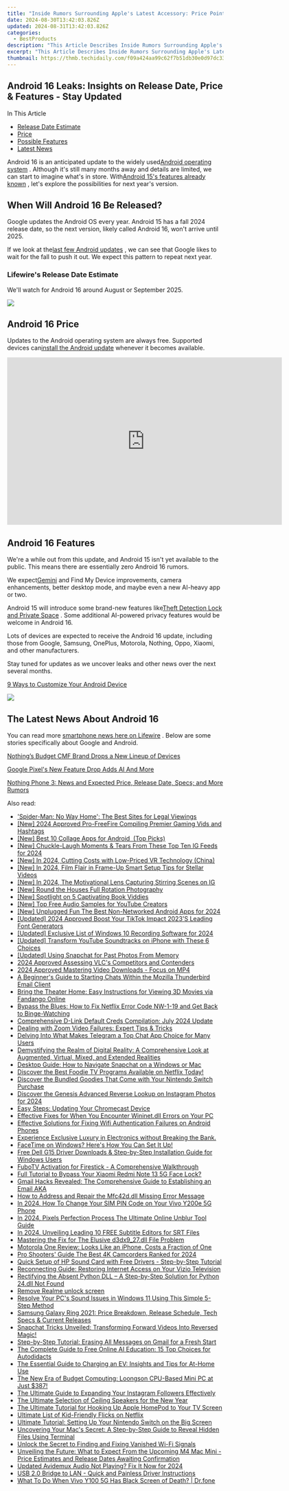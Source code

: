 ```yaml
---
title: "Inside Rumors Surrounding Apple's Latest Accessory: Price Points, Debut Date & Design Insights"
date: 2024-08-30T13:42:03.826Z
updated: 2024-08-31T13:42:03.826Z
categories:
  - BestProducts
description: "This Article Describes Inside Rumors Surrounding Apple's Latest Accessory: Price Points, Debut Date & Design Insights"
excerpt: "This Article Describes Inside Rumors Surrounding Apple's Latest Accessory: Price Points, Debut Date & Design Insights"
thumbnail: https://thmb.techidaily.com/f09a424aa99c62f7b51db30e0d97dc33c8611de88afaf819d747680f631cd289.jpg
---
```


## Android 16 Leaks: Insights on Release Date, Price & Features - Stay Updated

In This Article

* [Release Date Estimate](https://www.lifewire.com/#toc-when-will-android-16-be-released)
* [Price](https://www.lifewire.com/#toc-android-16-price)
* [Possible Features](https://www.lifewire.com/#toc-android-16-features)
* [Latest News](https://www.lifewire.com/#toc-the-latest-news-about-android-16)

 Android 16 is an anticipated update to the widely used[Android operating system](https://www.lifewire.com/what-is-google-android-1616887) . Although it's still many months away and details are limited, we can start to imagine what's in store. With[Android 15's features already known](https://www.lifewire.com/android-15-7547471) , let's explore the possibilities for next year's version.

## When Will Android 16 Be Released?

 Google updates the Android OS every year. Android 15 has a fall 2024 release date, so the next version, likely called Android 16, won't arrive until 2025.

 If we look at the[last few Android updates](https://www.lifewire.com/android-versions-4173277) , we can see that Google likes to wait for the fall to push it out. We expect this pattern to repeat next year.

### Lifewire's Release Date Estimate

We'll watch for Android 16 around August or September 2025.

<!-- affiliate ads begin -->
<a href="https://store.massmailsoftware.com/order/checkout.php?PRODS=1047974&QTY=1&AFFILIATE=108875&CART=1"><img src="https://secure.avangate.com/images/merchant/dc87c13749315c7217cdc4ac692e704c/banera_for_partners-04_%281%29.jpg" border="0"></a>
<!-- affiliate ads end -->
## Android 16 Price

 Updates to the Android operating system are always free. Supported devices can[install the Android update](https://www.lifewire.com/update-your-android-os-121662) whenever it becomes available.  

<!-- affiliate ads begin -->
<a href="https://secure.2checkout.com/order/checkout.php?PRODS=2337838&QTY=1&AFFILIATE=108875&CART=1"><iframe width="640" height="390" src="https://www.youtube.com/embed/rzZwphIv4RM" title="APFill - Ink and Toner Coverage Calculator" frameborder="0" allow="accelerometer; autoplay; clipboard-write; encrypted-media; gyroscope; picture-in-picture; web-share" referrerpolicy="strict-origin-when-cross-origin" allowfullscreen></iframe></a>
<!-- affiliate ads end -->
## Android 16 Features

 We're a while out from this update, and Android 15 isn't yet available to the public. This means there are essentially zero Android 16 rumors.

 We expect[Gemini](https://www.lifewire.com/what-is-google-bard-7151624) and Find My Device improvements, camera enhancements, better desktop mode, and maybe even a new AI-heavy app or two.

 Android 15 will introduce some brand-new features like[Theft Detection Lock and Private Space](https://blog.google/products/android/android-theft-protection/) . Some additional AI-powered privacy features would be welcome in Android 16.

 Lots of devices are expected to receive the Android 16 update, including those from Google, Samsung, OnePlus, Motorola, Nothing, Oppo, Xiaomi, and other manufacturers.

 Stay tuned for updates as we uncover leaks and other news over the next several months.

[9 Ways to Customize Your Android Device](https://www.lifewire.com/customizing-your-android-4021844)

<!-- affiliate ads begin -->
<a href="https://secure.2checkout.com/order/checkout.php?PRODS=4620778&QTY=1&AFFILIATE=108875&CART=1"><img src="https://secure.avangate.com/images/merchant/07dd4d5a72f5740ef0f035f201951476/300__250banner.jpg" border="0"></a>
<!-- affiliate ads end -->
## The Latest News About Android 16

 You can read more [smartphone news here on Lifewire](https://www.lifewire.com/mobile-phone-news-4796390) . Below are some stories specifically about Google and Android.

[Nothing’s Budget CMF Brand Drops a New Lineup of Devices](https://www.lifewire.com/nothings-budget-cmf-brand-drops-a-new-lineup-of-devices-8674814)

[Google Pixel's New Feature Drop Adds AI And More](https://www.lifewire.com/google-pixel-s-new-feature-drop-adds-ai-and-more-8663574)

[Nothing Phone 3: News and Expected Price, Release Date, Specs; and More Rumors](https://www.lifewire.com/nothing-phone-3-8639420)


<ins class="adsbygoogle"
     style="display:block"
     data-ad-format="autorelaxed"
     data-ad-client="ca-pub-7571918770474297"
     data-ad-slot="1223367746"></ins>



<ins class="adsbygoogle"
     style="display:block"
     data-ad-client="ca-pub-7571918770474297"
     data-ad-slot="8358498916"
     data-ad-format="auto"
     data-full-width-responsive="true"></ins>

<span class="atpl-alsoreadstyle">Also read:</span>
<div><ul>
<li><a href="https://technical-tips.techidaily.com/spider-man-no-way-home-the-best-sites-for-legal-viewings/"><u>'Spider-Man: No Way Home': The Best Sites for Legal Viewings</u></a></li>
<li><a href="https://youtube-tips.techidaily.com/024-approved-pro-freefire-compiling-premier-gaming-vids-and-hashtags/"><u>[New] 2024 Approved  Pro-FreeFire  Compiling Premier Gaming Vids and Hashtags</u></a></li>
<li><a href="https://extra-hints.techidaily.com/new-best-10-collage-apps-for-android-top-picks/"><u>[New] Best 10 Collage Apps for Android ​ (Top Picks)</u></a></li>
<li><a href="https://instagram-video-recordings.techidaily.com/new-chuckle-laugh-moments-and-tears-from-these-top-ten-ig-feeds-for-2024/"><u>[New] Chuckle-Laugh Moments & Tears From These Top Ten IG Feeds for 2024</u></a></li>
<li><a href="https://fox-info.techidaily.com/new-in-2024-cutting-costs-with-low-priced-vr-technology-china/"><u>[New] In 2024, Cutting Costs with Low-Priced VR Technology (China)</u></a></li>
<li><a href="https://fox-boxes.techidaily.com/new-in-2024-film-flair-in-frame-up-smart-setup-tips-for-stellar-videos/"><u>[New] In 2024, Film Flair in Frame-Up  Smart Setup Tips for Stellar Videos</u></a></li>
<li><a href="https://instagram-videos.techidaily.com/new-in-2024-the-motivational-lens-capturing-stirring-scenes-on-ig/"><u>[New] In 2024, The Motivational Lens  Capturing Stirring Scenes on IG</u></a></li>
<li><a href="https://extra-support.techidaily.com/new-round-the-houses-full-rotation-photography/"><u>[New] Round the Houses  Full Rotation Photography</u></a></li>
<li><a href="https://extra-support.techidaily.com/new-spotlight-on-5-captivating-book-viddies/"><u>[New] Spotlight on 5 Captivating Book Viddies</u></a></li>
<li><a href="https://facebook-record-videos.techidaily.com/new-top-free-audio-samples-for-youtube-creators/"><u>[New] Top Free Audio Samples for YouTube Creators</u></a></li>
<li><a href="https://video-capture.techidaily.com/new-unplugged-fun-the-best-non-networked-android-apps-for-2024/"><u>[New] Unplugged Fun  The Best Non-Networked Android Apps for 2024</u></a></li>
<li><a href="https://tiktok-clips.techidaily.com/updated-2024-approved-boost-your-tiktok-impact-2023s-leading-font-generators/"><u>[Updated] 2024 Approved  Boost Your TikTok Impact  2023'S Leading Font Generators</u></a></li>
<li><a href="https://remote-screen-capture.techidaily.com/updated-exclusive-list-of-windows-10-recording-software-for-2024/"><u>[Updated] Exclusive List of Windows 10 Recording Software for 2024</u></a></li>
<li><a href="https://facebook-video-footage.techidaily.com/updated-transform-youtube-soundtracks-on-iphone-with-these-6-choices/"><u>[Updated] Transform YouTube Soundtracks on iPhone with These 6 Choices</u></a></li>
<li><a href="https://snapchat-videos.techidaily.com/updated-using-snapchat-for-past-photos-from-memory/"><u>[Updated] Using Snapchat for Past Photos From Memory</u></a></li>
<li><a href="https://fox-info.techidaily.com/2024-approved-assessing-vlcs-competitors-and-contenders/"><u>2024 Approved  Assessing VLC's Competitors and Contenders</u></a></li>
<li><a href="https://video-capture.techidaily.com/2024-approved-mastering-video-downloads-focus-on-mp4/"><u>2024 Approved  Mastering Video Downloads - Focus on MP4</u></a></li>
<li><a href="https://technical-tips.techidaily.com/a-beginners-guide-to-starting-chats-within-the-mozilla-thunderbird-email-client/"><u>A Beginner's Guide to Starting Chats Within the Mozilla Thunderbird Email Client</u></a></li>
<li><a href="https://technical-tips.techidaily.com/bring-the-theater-home-easy-instructions-for-viewing-3d-movies-via-fandango-online/"><u>Bring the Theater Home: Easy Instructions for Viewing 3D Movies via Fandango Online</u></a></li>
<li><a href="https://technical-tips.techidaily.com/bypass-the-blues-how-to-fix-netflix-error-code-nw-1-19-and-get-back-to-binge-watching/"><u>Bypass the Blues: How to Fix Netflix Error Code NW-1-19 and Get Back to Binge-Watching</u></a></li>
<li><a href="https://technical-tips.techidaily.com/comprehensive-d-link-default-creds-compilation-july-2024-update/"><u>Comprehensive D-Link Default Creds Compilation: July 2024 Update</u></a></li>
<li><a href="https://technical-tips.techidaily.com/dealing-with-zoom-video-failures-expert-tips-and-tricks/"><u>Dealing with Zoom Video Failures: Expert Tips & Tricks</u></a></li>
<li><a href="https://technical-tips.techidaily.com/delving-into-what-makes-telegram-a-top-chat-app-choice-for-many-users/"><u>Delving Into What Makes Telegram a Top Chat App Choice for Many Users</u></a></li>
<li><a href="https://technical-tips.techidaily.com/demystifying-the-realm-of-digital-reality-a-comprehensive-look-at-augmented-virtual-mixed-and-extended-realities/"><u>Demystifying the Realm of Digital Reality: A Comprehensive Look at Augmented, Virtual, Mixed, and Extended Realities</u></a></li>
<li><a href="https://technical-tips.techidaily.com/desktop-guide-how-to-navigate-snapchat-on-a-windows-or-mac/"><u>Desktop Guide: How to Navigate Snapchat on a Windows or Mac</u></a></li>
<li><a href="https://technical-tips.techidaily.com/discover-the-best-foodie-tv-programs-available-on-netflix-today/"><u>Discover the Best Foodie TV Programs Available on Netflix Today!</u></a></li>
<li><a href="https://technical-tips.techidaily.com/discover-the-bundled-goodies-that-come-with-your-nintendo-switch-purchase/"><u>Discover the Bundled Goodies That Come with Your Nintendo Switch Purchase</u></a></li>
<li><a href="https://instagram-videos.techidaily.com/discover-the-genesis-advanced-reverse-lookup-on-instagram-photos-for-2024/"><u>Discover the Genesis  Advanced Reverse Lookup on Instagram Photos for 2024</u></a></li>
<li><a href="https://technical-tips.techidaily.com/easy-steps-updating-your-chromecast-device/"><u>Easy Steps: Updating Your Chromecast Device</u></a></li>
<li><a href="https://technical-tips.techidaily.com/effective-fixes-for-when-you-encounter-wininetdll-errors-on-your-pc/"><u>Effective Fixes for When You Encounter Wininet.dll Errors on Your PC</u></a></li>
<li><a href="https://technical-tips.techidaily.com/effective-solutions-for-fixing-wifi-authentication-failures-on-android-phones/"><u>Effective Solutions for Fixing Wifi Authentication Failures on Android Phones</u></a></li>
<li><a href="https://technical-tips.techidaily.com/experience-exclusive-luxury-in-electronics-without-breaking-the-bank/"><u>Experience Exclusive Luxury in Electronics without Breaking the Bank.</u></a></li>
<li><a href="https://technical-tips.techidaily.com/facetime-on-windows-heres-how-you-can-set-it-up/"><u>FaceTime on Windows? Here's How You Can Set It Up!</u></a></li>
<li><a href="https://win-dash.techidaily.com/free-dell-g15-driver-downloads-and-step-by-step-installation-guide-for-windows-users/"><u>Free Dell G15 Driver Downloads & Step-by-Step Installation Guide for Windows Users</u></a></li>
<li><a href="https://technical-tips.techidaily.com/fubotv-activation-for-firestick-a-comprehensive-walkthrough/"><u>FuboTV Activation for Firestick - A Comprehensive Walkthrough</u></a></li>
<li><a href="https://unlock-android.techidaily.com/full-tutorial-to-bypass-your-xiaomi-redmi-note-13-5g-face-lock-by-drfone-android/"><u>Full Tutorial to Bypass Your Xiaomi Redmi Note 13 5G Face Lock?</u></a></li>
<li><a href="https://technical-tips.techidaily.com/gmail-hacks-revealed-the-comprehensive-guide-to-establishing-an-email-aka/"><u>Gmail Hacks Revealed: The Comprehensive Guide to Establishing an Email AKA</u></a></li>
<li><a href="https://technical-tips.techidaily.com/how-to-address-and-repair-the-mfc42ddll-missing-error-message/"><u>How to Address and Repair the Mfc42d.dll Missing Error Message</u></a></li>
<li><a href="https://sim-unlock.techidaily.com/in-2024-how-to-change-your-sim-pin-code-on-your-vivo-y200e-5g-phone-by-drfone-android/"><u>In 2024, How To Change Your SIM PIN Code on Your Vivo Y200e 5G Phone</u></a></li>
<li><a href="https://extra-approaches.techidaily.com/in-2024-pixels-perfection-process-the-ultimate-online-unblur-tool-guide/"><u>In 2024, Pixels Perfection Process  The Ultimate Online Unblur Tool Guide</u></a></li>
<li><a href="https://fox-blue.techidaily.com/in-2024-unveiling-leading-10-free-subtitle-editors-for-srt-files/"><u>In 2024, Unveiling Leading 10 FREE Subtitle Editors for SRT Files</u></a></li>
<li><a href="https://technical-tips.techidaily.com/mastering-the-fix-for-the-elusive-d3dx927dll-file-problem/"><u>Mastering the Fix for The Elusive d3dx9_27.dll File Problem</u></a></li>
<li><a href="https://buynow-tips.techidaily.com/motorola-one-review-looks-like-an-iphone-costs-a-fraction-of-one/"><u>Motorola One Review: Looks Like an iPhone, Costs a Fraction of One</u></a></li>
<li><a href="https://extra-skills.techidaily.com/pro-shooters-guide-the-best-4k-camcorders-ranked-for-2024/"><u>Pro Shooters' Guide  The Best 4K Camcorders Ranked for 2024</u></a></li>
<li><a href="https://hardware-help.techidaily.com/quick-setup-of-hp-sound-card-with-free-drivers-step-by-step-tutorial/"><u>Quick Setup of HP Sound Card with Free Drivers - Step-by-Step Tutorial</u></a></li>
<li><a href="https://technical-tips.techidaily.com/reconnecting-guide-restoring-internet-access-on-your-vizio-television/"><u>Reconnecting Guide: Restoring Internet Access on Your Vizio Television</u></a></li>
<li><a href="https://technical-tips.techidaily.com/rectifying-the-absent-python-dll-a-step-by-step-solution-for-python-24dll-not-found/"><u>Rectifying the Absent Python DLL – A Step-by-Step Solution for Python 24.dll Not Found</u></a></li>
<li><a href="https://techidaily.com/remove-realme-unlock-screen-by-drfone-android-unlock-android-unlock/"><u>Remove Realme unlock screen</u></a></li>
<li><a href="https://sound-issues.techidaily.com/resolve-your-pcs-sound-issues-in-windows-11-using-this-simple-5-step-method/"><u>Resolve Your PC's Sound Issues in Windows 11 Using This Simple 5-Step Method</u></a></li>
<li><a href="https://technical-tips.techidaily.com/1722869413560-samsung-galaxy-ring-2021-price-breakdown-release-schedule-tech-specs-and-current-releases/"><u>Samsung Galaxy Ring 2021: Price Breakdown, Release Schedule, Tech Specs & Current Releases</u></a></li>
<li><a href="https://technical-tips.techidaily.com/snapchat-tricks-unveiled-transforming-forward-videos-into-reversed-magic/"><u>Snapchat Tricks Unveiled: Transforming Forward Videos Into Reversed Magic!</u></a></li>
<li><a href="https://technical-tips.techidaily.com/step-by-step-tutorial-erasing-all-messages-on-gmail-for-a-fresh-start/"><u>Step-by-Step Tutorial: Erasing All Messages on Gmail for a Fresh Start</u></a></li>
<li><a href="https://technical-tips.techidaily.com/the-complete-guide-to-free-online-ai-education-15-top-choices-for-autodidacts/"><u>The Complete Guide to Free Online AI Education: 15 Top Choices for Autodidacts</u></a></li>
<li><a href="https://technical-tips.techidaily.com/the-essential-guide-to-charging-an-ev-insights-and-tips-for-at-home-use/"><u>The Essential Guide to Charging an EV: Insights and Tips for At-Home Use</u></a></li>
<li><a href="https://technical-tips.techidaily.com/1723262384440-the-new-era-of-budget-computing-loongson-cpu-based-mini-pc-at-just-387/"><u>The New Era of Budget Computing: Loongson CPU-Based Mini PC at Just $387!</u></a></li>
<li><a href="https://technical-tips.techidaily.com/the-ultimate-guide-to-expanding-your-instagram-followers-effectively/"><u>The Ultimate Guide to Expanding Your Instagram Followers Effectively</u></a></li>
<li><a href="https://technical-tips.techidaily.com/the-ultimate-selection-of-ceiling-speakers-for-the-new-year/"><u>The Ultimate Selection of Ceiling Speakers for the New Year</u></a></li>
<li><a href="https://technical-tips.techidaily.com/the-ultimate-tutorial-for-hooking-up-apple-homepod-to-your-tv-screen/"><u>The Ultimate Tutorial for Hooking Up Apple HomePod to Your TV Screen</u></a></li>
<li><a href="https://technical-tips.techidaily.com/ultimate-list-of-kid-friendly-flicks-on-netflix/"><u>Ultimate List of Kid-Friendly Flicks on Netflix</u></a></li>
<li><a href="https://technical-tips.techidaily.com/ultimate-tutorial-setting-up-your-nintendo-switch-on-the-big-screen/"><u>Ultimate Tutorial: Setting Up Your Nintendo Switch on the Big Screen</u></a></li>
<li><a href="https://technical-tips.techidaily.com/uncovering-your-macs-secret-a-step-by-step-guide-to-reveal-hidden-files-using-terminal/"><u>Uncovering Your Mac's Secret: A Step-by-Step Guide to Reveal Hidden Files Using Terminal</u></a></li>
<li><a href="https://technical-tips.techidaily.com/unlock-the-secret-to-finding-and-fixing-vanished-wi-fi-signals/"><u>Unlock the Secret to Finding and Fixing Vanished Wi-Fi Signals</u></a></li>
<li><a href="https://technical-tips.techidaily.com/unveiling-the-future-what-to-expect-from-the-upcoming-m4-mac-mini-price-estimates-and-release-dates-awaiting-confirmation/"><u>Unveiling the Future: What to Expect From the Upcoming M4 Mac Mini - Price Estimates and Release Dates Awaiting Confirmation</u></a></li>
<li><a href="https://smart-video-editing.techidaily.com/updated-avidemux-audio-not-playing-fix-it-now-for-2024/"><u>Updated Avidemux Audio Not Playing? Fix It Now for 2024</u></a></li>
<li><a href="https://driver-install.techidaily.com/usb-20-bridge-to-lan-quick-and-painless-driver-instructions/"><u>USB 2.0 Bridge to LAN - Quick and Painless Driver Instructions</u></a></li>
<li><a href="https://howto.techidaily.com/what-to-do-when-vivo-y100-5g-has-black-screen-of-death-drfone-by-drfone-fix-android-problems-fix-android-problems/"><u>What To Do When Vivo Y100 5G Has Black Screen of Death? | Dr.fone</u></a></li>
</ul></div>

